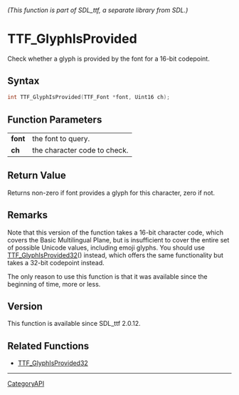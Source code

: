 ###### (This function is part of SDL_ttf, a separate library from SDL.)
# TTF_GlyphIsProvided

Check whether a glyph is provided by the font for a 16-bit codepoint.

## Syntax

```c
int TTF_GlyphIsProvided(TTF_Font *font, Uint16 ch);

```

## Function Parameters

|              |                              |
| ------------ | ---------------------------- |
| **font**     | the font to query.           |
| **ch**       | the character code to check. |

## Return Value

Returns non-zero if font provides a glyph for this character, zero if not.

## Remarks

Note that this version of the function takes a 16-bit character code, which
covers the Basic Multilingual Plane, but is insufficient to cover the
entire set of possible Unicode values, including emoji glyphs. You should
use [TTF_GlyphIsProvided32](TTF_GlyphIsProvided32.md)() instead, which offers
the same functionality but takes a 32-bit codepoint instead.

The only reason to use this function is that it was available since the
beginning of time, more or less.

## Version

This function is available since SDL_ttf 2.0.12.

## Related Functions

* [TTF_GlyphIsProvided32](TTF_GlyphIsProvided32.md)

----
[CategoryAPI](CategoryAPI.md)
